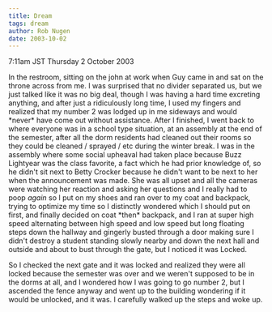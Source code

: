 ```yaml
---
title: Dream
tags: dream
author: Rob Nugen
date: 2003-10-02
---
```


<p class=date>7:11am JST Thursday 2 October 2003</p>

<p class=dream>In the restroom, sitting on the john at work when Guy
came in and sat on the throne across from me.  I was surprised that no
divider separated us, but we just talked like it was no big deal,
though I was having a hard time excreting anything, and after just a
ridiculously long time, I used my fingers and realized that my number
2 was lodged up in me sideways and would *never* have come out without
assistance.  After I finished, I went back to where everyone was in a
school type situation, at an assembly at the end of the semester,
after all the dorm residents had cleaned out their rooms so they could
be cleaned / sprayed / etc during the winter break.  I was in the
assembly where some social upheaval had taken place because Buzz
Lightyear was the class favorite, a fact which he had prior knowledge
of, so he didn't sit next to Betty Crocker because he didn't want to
be next to her when the announcement was made.  She was all upset and
all the cameras were watching her reaction and asking her questions
and I really had to poop <em>again</em> so I put on my shoes and ran
over to my coat and backpack, trying to optimize my time so I
distinctly wondered which I should put on first, and finally decided
on coat *then* backpack, and I ran at super high speed alternating
between high speed and low speed but long floating steps down the
hallway and gingerly busted through a door making sure I didn't
destroy a student standing slowly nearby and down the next hall and
outside and about to bust through the gate, but I noticed it was
Locked.</p>

<p class=dream>So I checked the next gate and it was locked and
realized they were all locked because the semester was over and we
weren't supposed to be in the dorms at all, and I wondered how I was
going to go number 2, but I ascended the fence anyway and went up to
the building wondering if it would be unlocked, and it was.  I
carefully walked up the steps and woke up.</p>

